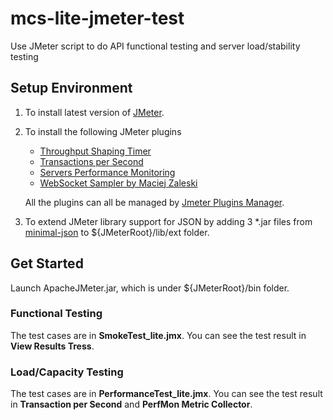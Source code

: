 # mcs-lite-jmeter-test
Use JMeter script to do API functional testing and server load/stability testing

## Setup Environment
1. To install latest version of [JMeter](http://jmeter.apache.org/download_jmeter.cgi).
2. To install the following JMeter plugins
	
	* [Throughput Shaping Timer](https://jmeter-plugins.org/wiki/ThroughputShapingTimer/)  	
	* [Transactions per Second](https://jmeter-plugins.org/wiki/TransactionsPerSecond/)
	* [Servers Performance Monitoring](https://jmeter-plugins.org/wiki/PerfMon/)
	* [WebSocket Sampler by Maciej Zaleski](https://github.com/maciejzaleski/JMeter-WebSocketSampler/wiki)
	
	All the plugins can all be managed by [Jmeter Plugins Manager](https://jmeter-plugins.org/wiki/PluginsManager/).
	
3. To extend JMeter library support for JSON by adding 3 *.jar files from [minimal-json](https://github.com/ralfstx/minimal-json/releases) to ${JMeterRoot}/lib/ext folder.

## Get Started
Launch ApacheJMeter.jar, which is under ${JMeterRoot}/bin folder.


### Functional Testing
The test cases are in **SmokeTest_lite.jmx**.
You can see the test result in **View Results Tress**.

### Load/Capacity Testing
The test cases are in **PerformanceTest_lite.jmx**.
You can see the test result in **Transaction per Second** and **PerfMon Metric Collector**.

